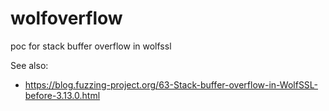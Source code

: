 # wolfoverflow
poc for stack buffer overflow in wolfssl

See also:

* https://blog.fuzzing-project.org/63-Stack-buffer-overflow-in-WolfSSL-before-3.13.0.html
